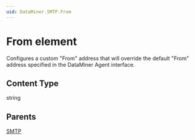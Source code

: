 ```yaml
---
uid: DataMiner.SMTP.From
---
```


# From element

Configures a custom "From" address that will override the default "From" address specified in the DataMiner Agent interface.

## Content Type

string

## Parents

[SMTP](xref:DataMiner.SMTP)
